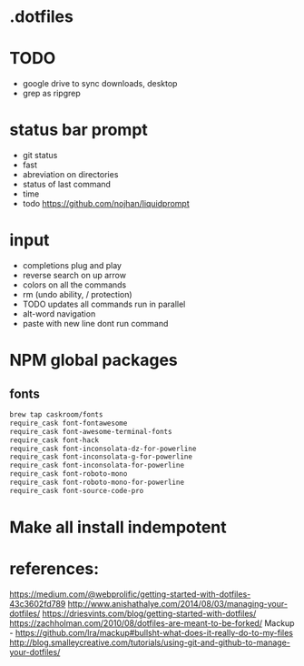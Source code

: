 # .dotfiles

# TODO
  - google drive to sync downloads, desktop
  - grep as ripgrep

# status bar prompt
  - git status
  - fast
  - abreviation on directories
  - status of last command
  - time
  - todo https://github.com/nojhan/liquidprompt

# input
  - completions plug and play
  - reverse search on up arrow
  - colors on all the commands 
  - rm (undo ability, / protection)
  - TODO updates all commands run in parallel
  - alt-word navigation
  - paste with new line dont run command

# NPM global packages

## fonts
```sh
brew tap caskroom/fonts
require_cask font-fontawesome
require_cask font-awesome-terminal-fonts
require_cask font-hack
require_cask font-inconsolata-dz-for-powerline
require_cask font-inconsolata-g-for-powerline
require_cask font-inconsolata-for-powerline
require_cask font-roboto-mono
require_cask font-roboto-mono-for-powerline
require_cask font-source-code-pro
```
# Make all install indempotent

# references:
https://medium.com/@webprolific/getting-started-with-dotfiles-43c3602fd789
http://www.anishathalye.com/2014/08/03/managing-your-dotfiles/
https://driesvints.com/blog/getting-started-with-dotfiles/
https://zachholman.com/2010/08/dotfiles-are-meant-to-be-forked/
Mackup - https://github.com/lra/mackup#bullsht-what-does-it-really-do-to-my-files
http://blog.smalleycreative.com/tutorials/using-git-and-github-to-manage-your-dotfiles/
